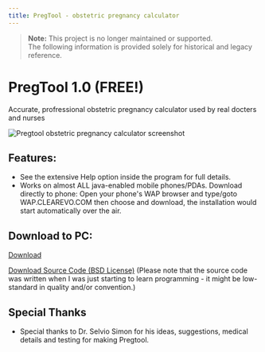 ```yaml
---
title: PregTool - obstetric pregnancy calculator
---
```


> **Note:** This project is no longer maintained or supported.  
> The following information is provided solely for historical and legacy reference.


PregTool 1.0 (FREE!)
=====================

Accurate, profressional obstetric pregnancy calculator used by real docters and nurses

![Pregtool obstetric pregnancy calculator screenshot](pregtool1.jpg)

Features:
--------
 - See the extensive Help option inside the program for full details.
 - Works on almost ALL java-enabled mobile phones/PDAs.
Download directly to phone: 
    Open your phone's WAP browser and type/goto WAP.CLEAREVO.COM then choose and download, the installation would start automatically over the air.

Download to PC:   
---------------

[Download](PregTool030707.zip)

[Download Source Code (BSD License)](Pregtool.java)
(Please note that the source code was written when I was just starting to learn programming - it might be low-standard in quality and/or convention.)

Special Thanks 
-------------
- Special thanks to Dr. Selvio Simon for his ideas, suggestions, medical details and testing for making Pregtool. 
